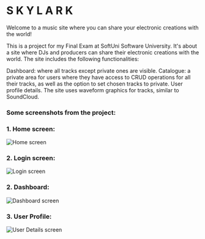 # S K Y L A R K
Welcome to a music site where you can share your electronic creations with the world!

This is a project for my Final Exam at SoftUni Software University. It's about a site where DJs and producers can share their electronic creations with the world. The site includes the following functionalities:

Dashboard: where all tracks except private ones are visible.
Catalogue: a private area for users where they have access to CRUD operations for all their tracks, as well as the option to set chosen tracks to private.
User profile details.
The site uses waveform graphics for tracks, similar to SoundCloud.

<h3>Some screenshots from the project:</h3>

<h3>1. Home screen:</h3>
<img alt="Home screen" src="https://i.postimg.cc/rq7DkFKc/home.png" align="center"/>
<h3>2. Login screen:</h3>
<img alt="Login screen" src="https://i.postimg.cc/PT3LSMHC/login.png" align="center"/>
<h3>2. Dashboard:</h3>
<img alt="Dashboard screen" src="https://i.postimg.cc/5bNY5Rhc/dashboard.png" align="center"/>
<h3>3. User Profile:</h3>
<img alt="User Details screen" src="https://i.postimg.cc/Gb44Vs3q/user-details.png" align="center"/>
